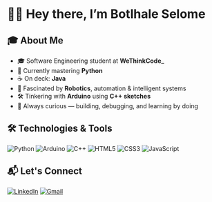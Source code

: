 # 👋🏽 Hey there, I’m **Botlhale Selome**

## 🎓 About Me

- 🎓 Software Engineering student at **WeThinkCode_**
- 🐍 Currently mastering **Python**
- ☕ On deck: **Java**
- 🤖 Fascinated by **Robotics**, automation & intelligent systems
- 🛠️ Tinkering with **Arduino** using **C++ sketches**
- 🌱 Always curious — building, debugging, and learning by doing

## 🛠️ Technologies & Tools

![Python](https://img.shields.io/badge/-Python-3776AB?style=for-the-badge&logo=python&logoColor=white)
![Arduino](https://img.shields.io/badge/-Arduino-00979D?style=for-the-badge&logo=arduino&logoColor=white)
![C++](https://img.shields.io/badge/-C++-00599C?style=for-the-badge&logo=cplusplus&logoColor=white)
![HTML5](https://img.shields.io/badge/-HTML5-E34F26?style=for-the-badge&logo=html5&logoColor=white)
![CSS3](https://img.shields.io/badge/-CSS3-1572B6?style=for-the-badge&logo=css3&logoColor=white)
![JavaScript](https://img.shields.io/badge/-JavaScript-F7DF1E?style=for-the-badge&logo=javascript&logoColor=black)

## 📬 Let's Connect

[![LinkedIn](https://img.shields.io/badge/LinkedIn-0077B5?style=flat&logo=linkedin&logoColor=white)](https://www.linkedin.com/in/botlhale-selome-767b35286/)
[![Gmail](https://img.shields.io/badge/Gmail-D14836?style=flat&logo=gmail&logoColor=white)](mailto:selome.botlhale05@gmail.com)

